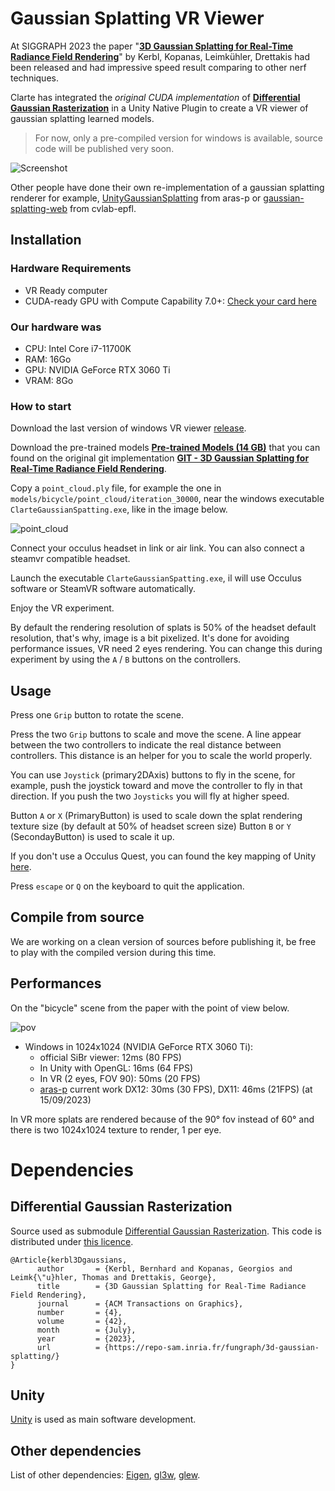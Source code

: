 # Gaussian Splatting VR Viewer

At SIGGRAPH 2023 the paper "[**3D Gaussian Splatting for Real-Time Radiance Field Rendering**](https://repo-sam.inria.fr/fungraph/3d-gaussian-splatting/)" by Kerbl, Kopanas, Leimkühler, Drettakis had been released and had impressive speed result comparing to other nerf techniques.

Clarte has integrated the *original CUDA implementation* of [**Differential Gaussian Rasterization**](https://github.com/graphdeco-inria/diff-gaussian-rasterization/tree/main) in a Unity Native Plugin to create a VR viewer of gaussian splatting learned models.

> For now, only a pre-compiled version for windows is available, source code will be published very soon.

![Screenshot](/screenshot.png)

Other people have done their own re-implementation of a gaussian splatting renderer for example, [UnityGaussianSplatting](https://github.com/aras-p/UnityGaussianSplatting) from aras-p or [gaussian-splatting-web](https://github.com/cvlab-epfl/gaussian-splatting-web) from cvlab-epfl.

## Installation

### Hardware Requirements

- VR Ready computer
- CUDA-ready GPU with Compute Capability 7.0+: [Check your card here](https://developer.nvidia.com/cuda-gpus)

### Our hardware was
  - CPU: Intel Core i7-11700K
  - RAM: 16Go
  - GPU: NVIDIA GeForce RTX 3060 Ti
  - VRAM: 8Go

### How to start

Download the last version of windows VR viewer [release](https://github.com/clarte53/GaussianSplattingVRViewerUnity/releases).

Download the pre-trained models [**Pre-trained Models (14 GB)**](https://repo-sam.inria.fr/fungraph/3d-gaussian-splatting/datasets/pretrained/models.zip) that you can found on the original git implementation [**GIT - 3D Gaussian Splatting for Real-Time Radiance Field Rendering**](https://github.com/graphdeco-inria/gaussian-splatting).

Copy a `point_cloud.ply` file, for example the one in `models/bicycle/point_cloud/iteration_30000`, near the windows executable `ClarteGaussianSpatting.exe`, like in the image below.

![point_cloud](/point_cloud_ply.png)

Connect your occulus headset in link or air link. You can also connect a steamvr compatible headset.

Launch the executable `ClarteGaussianSpatting.exe`, il will use Occulus software or SteamVR software automatically.

Enjoy the VR experiment.

By default the rendering resolution of splats is 50% of the headset default resolution, that's why, image is a bit pixelized. It's done for avoiding performance issues, VR need 2 eyes rendering. You can change this during experiment by using the `A` / `B` buttons on the controllers.

## Usage

Press one `Grip` button to rotate the scene.

Press the two `Grip` buttons to scale and move the scene. A line appear between the two controllers to indicate the real distance between controllers. This distance is an helper for you to scale the world properly.

You can use `Joystick` (primary2DAxis) buttons to fly in the scene, for example, push the joystick toward and move the controller to fly in that direction. If you push the two `Joysticks` you will fly at higher speed.

Button `A` or `X` (PrimaryButton) is used to scale down the splat rendering texture size (by default at 50% of headset screen size) Button `B` or `Y` (SecondayButton) is used to scale it up.

If you don't use a Occulus Quest, you can found the key mapping of Unity [here](https://docs.unity3d.com/Manual/xr_input.html).

Press `escape` or `Q` on the keyboard to quit the application.

## Compile from source

We are working on a clean version of sources before publishing it, be free to play with the compiled version during this time.

## Performances

On the "bicycle" scene from the paper with the point of view below.

![pov](performance_pov.png)

- Windows in 1024x1024 (NVIDIA GeForce RTX 3060 Ti):
  - official SiBr viewer: 12ms (80 FPS)
  - In Unity with OpenGL: 16ms (64 FPS)
  - In VR (2 eyes, FOV 90): 50ms (20 FPS)
  - [aras-p](https://github.com/aras-p/UnityGaussianSplatting) current work DX12: 30ms (30 FPS), DX11: 46ms (21FPS) (at 15/09/2023)

In VR more splats are rendered because of the 90° fov instead of 60° and there is two 1024x1024 texture to render, 1 per eye. 

# Dependencies

## Differential Gaussian Rasterization

Source used as submodule [Differential Gaussian Rasterization](https://github.com/graphdeco-inria/diff-gaussian-rasterization/tree/main). This code is distributed under [this licence](/GaussianSplattingLicence.md).

```code
@Article{kerbl3Dgaussians,
      author       = {Kerbl, Bernhard and Kopanas, Georgios and Leimk{\"u}hler, Thomas and Drettakis, George},
      title        = {3D Gaussian Splatting for Real-Time Radiance Field Rendering},
      journal      = {ACM Transactions on Graphics},
      number       = {4},
      volume       = {42},
      month        = {July},
      year         = {2023},
      url          = {https://repo-sam.inria.fr/fungraph/3d-gaussian-splatting/}
}
```

## Unity
[Unity](https://unity.com/) is used as main software development.

## Other dependencies

List of other dependencies: [Eigen](https://eigen.tuxfamily.org/index.php?title=Main_Page), [gl3w](https://github.com/skaslev/gl3w), [glew](https://glew.sourceforge.net/).
